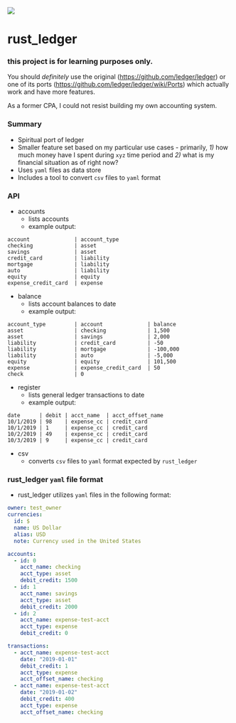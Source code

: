 ![](https://github.com/ebcrowder/rust-ledger/workflows/rust_ledger/badge.svg)

# rust_ledger

### this project is for learning purposes only.

You should _definitely_ use the original (https://github.com/ledger/ledger) or one of its ports (https://github.com/ledger/ledger/wiki/Ports) which actually work and have more features.

As a former CPA, I could not resist building my own accounting system.

### Summary

- Spiritual port of ledger
- Smaller feature set based on my particular use cases - primarily, _1)_ how much money have I spent during `xyz` time period and _2)_ what is my financial situation as of right now?
- Uses `yaml` files as data store
- Includes a tool to convert `csv` files to `yaml` format

### API

- accounts
  - lists accounts
  - example output:

```
account              | account_type
checking             | asset
savings              | asset
credit_card          | liability
mortgage             | liability
auto                 | liability
equity               | equity
expense_credit_card  | expense
```

- balance
  - lists account balances to date
  - example output:

```
account_type         | account              | balance
asset                | checking             | 1,500
asset                | savings              | 2,000
liability            | credit_card          | -50
liability            | mortgage             | -100,000
liability            | auto                 | -5,000
equity               | equity               | 101,500
expense              | expense_credit_card  | 50
check                | 0
```

- register
  - lists general ledger transactions to date
  - example output:

```
date      | debit | acct_name  | acct_offset_name
10/1/2019 | 98    | expense_cc | credit_card
10/1/2019 | 1     | expense_cc | credit_card
10/2/2019 | 49    | expense_cc | credit_card
10/3/2019 | 9     | expense_cc | credit_card
```

- csv
  - converts `csv` files to `yaml` format expected by `rust_ledger`

### rust_ledger `yaml` file format

- rust_ledger utilizes `yaml` files in the following format:

```yaml
owner: test_owner
currencies:
  id: $
  name: US Dollar
  alias: USD
  note: Currency used in the United States

accounts:
  - id: 0
    acct_name: checking
    acct_type: asset
    debit_credit: 1500
  - id: 1
    acct_name: savings
    acct_type: asset
    debit_credit: 2000
  - id: 2
    acct_name: expense-test-acct
    acct_type: expense
    debit_credit: 0

transactions:
  - acct_name: expense-test-acct
    date: "2019-01-01"
    debit_credit: 1
    acct_type: expense
    acct_offset_name: checking
  - acct_name: expense-test-acct
    date: "2019-01-02"
    debit_credit: 400
    acct_type: expense
    acct_offset_name: checking
```
